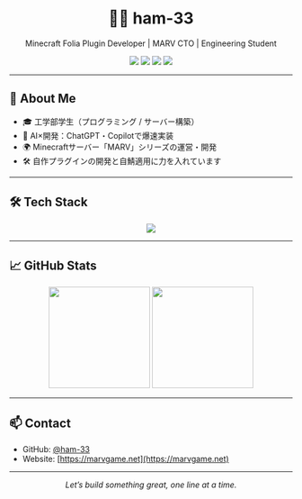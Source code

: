 <h1 align="center">🧑‍💻 ham-33</h1>
<p align="center">Minecraft Folia Plugin Developer | MARV CTO | Engineering Student</p>

<p align="center">
  <img src="https://img.shields.io/badge/-Java-007396?style=flat&logo=java&logoColor=white" />
  <img src="https://img.shields.io/badge/-Folia-F7DF1E?style=flat&logo=minecraft&logoColor=black" />
  <img src="https://img.shields.io/badge/-MariaDB-003545?style=flat&logo=mariadb&logoColor=white" />
  <img src="https://img.shields.io/badge/-Linux-FCC624?style=flat&logo=linux&logoColor=black" />
</p>

---

## 📝 About Me

- 🎓 工学部学生（プログラミング / サーバー構築）
- 🧠 AI×開発：ChatGPT・Copilotで爆速実装
- 🌍 Minecraftサーバー「MARV」シリーズの運営・開発
- 🛠 自作プラグインの開発と自鯖適用に力を入れています

---

## 🛠️ Tech Stack

<p align="center">
  <img src="https://skillicons.dev/icons?i=java,py,linux,html,nextjs,mysql," />
</p>

---

## 📈 GitHub Stats

<p align="center">
  <img height="180em" src="https://github-readme-stats.vercel.app/api?username=ham-33&show_icons=true&theme=tokyonight&hide=prs" />
  <img height="180em" src="https://github-readme-stats.vercel.app/api/top-langs/?username=ham-33&layout=compact&theme=tokyonight" />
</p>

---

## 📫 Contact

- GitHub: [@ham-33](https://github.com/ham-33)
- Website: [https://marvgame.net](https://marvgame.net)

---

<p align="center"><i>Let’s build something great, one line at a time.</i></p>

